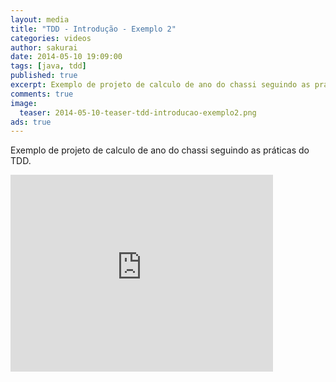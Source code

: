 ```yaml
---
layout: media
title: "TDD - Introdução - Exemplo 2"
categories: videos
author: sakurai
date: 2014-05-10 19:09:00
tags: [java, tdd]
published: true
excerpt: Exemplo de projeto de calculo de ano do chassi seguindo as práticas do TDD.
comments: true
image:
  teaser: 2014-05-10-teaser-tdd-introducao-exemplo2.png
ads: true
---
```


Exemplo de projeto de calculo de ano do chassi seguindo as práticas do TDD.

<iframe width="420" height="315" src="https://www.youtube.com/embed/hxIbckFHOK8" frameborder="0" allowfullscreen></iframe>

